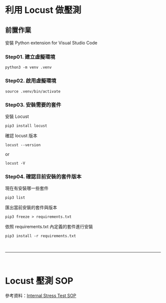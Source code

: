 # 利用 Locust 做壓測

## 前置作業

安裝 Python extension for Visual Studio Code

### Step01. 建立虛擬環境
```
python3 -m venv .venv
```

### Step02. 啟用虛擬環境
```
source .venv/bin/activate
```

### Step03. 安裝需要的套件
安裝 Locust
```
pip3 install locust
```

確認 locust 版本
```
locust --version
```
or 
```
locust -V
```

### Step04. 確認目前安裝的套件版本

現在有安裝哪一些套件
```
pip3 list
```

匯出當前安裝的套件與版本
```
pip3 freeze > requirements.txt
```

依照 requirements.txt 內定義的套件進行安裝
```
pip3 install -r requirements.txt
```


<br> 

---

<br>


# Locust 壓測 SOP
參考資料：[Internal Stress Test SOP](https://chocotv.atlassian.net/wiki/spaces/LTRT/pages/74940417/Internal+Stress+Test+SOP)
